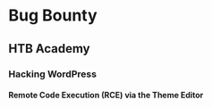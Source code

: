 # Bug Bounty
## HTB Academy
### Hacking WordPress
#### Remote Code Execution (RCE) via the Theme Editor
